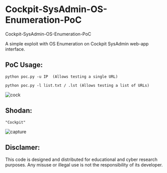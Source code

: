# Cockpit-SysAdmin-OS-Enumeration-PoC
Cockpit-SysAdmin-OS-Enumeration-PoC

A simple exploit with OS Enumeration on Cockpit SysAdmin web-app interface.

## PoC Usage:

    python poc.py -u IP  (Allows testing a single URL)

    python poc.py -l list.txt / .lst (Allows testing a list of URLs)

![cock](https://github.com/user-attachments/assets/6c869f6f-357d-4c8c-890a-4c4fd348f2ab)

## Shodan:

    "Cockpit"

![capture](https://github.com/user-attachments/assets/caf34a4c-69ef-40bc-a3dd-3db733ad27d2)

## Disclamer:
This code is designed and distributed for educational and cyber research purposes. Any misuse or illegal use is not the responsibility of its developer.

